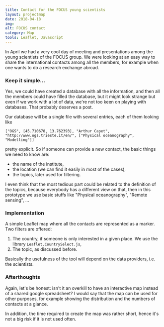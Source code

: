 ```yaml
---
title: Contact for the FOCUS young scientists
layout: projectmap
date: 2018-04-18
img: 
alt: FOCUS contact
category: Map
tools: Leaflet, Javascript
---
```


In April we had a very cool day of meeting and presentations among the young scientists of the FOCUS group. We were looking at an easy way to share the international contacts among all the members, for example when one wants to do a research exchange abroad.

### Keep it simple...

Yes, we could have created a database with all the information, and then all the members could have filled the database, but it might look strange but even if we work with a lot of data, we're not too keen on playing with databases. That probably deserves a post.

Our database will be a single file with several entries, each of them looking like
```
["OGS", [45.710678, 13.762393], "Arthur Capet", "http://www.ogs.trieste.it/en/", ["Physical oceanography", "Modelling"]]
```
pretty explicit. So if someone can provide a new contact, the basic things we need to know are:
* the name of the institute,
* the location (we can find it easily in most of the cases),
* the topics, later used for filtering.

I even think that the most tedious part could be related to the definition of the topics, because everybody has a different view on that, then in this prototype we use basic stuffs like "Physical oceanography", "Remote sensing", ...

### Implementation

A simple Leaflet map where all the contacts are represented as a marker. Two filters are offered:
1. The country, if someone is only interested in a given place. We use the library `Leaflet.CountrySelect.js`,
2. The topic, as discussed before.

Basically the usefulness of the tool will depend on the data providers, i.e. the scientists.

### Afterthoughts

Again, let's be honest: isn't it an overkill to have an interactive map instead of a shared google spreadsheet? I would say that the map can be used for other purposes, for example showing the distribution and the numbers of contacts at a glance.

In addition, the time required to create the map was rather short, hence it's not a big risk if it is not used often.
